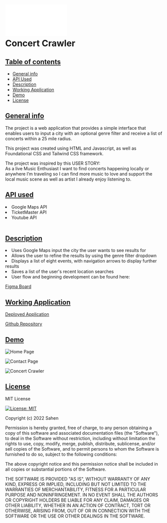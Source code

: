 # ![cc-logo](assets/imgs/CC-logo.png) <br> Concert Crawler

## <ins>Table of contents</ins>
* [General info](#general-info)
* [API Used](#api-used)
* [Description](#description)
* [Working Application](#working-application)
* [Demo](#demo)
* [License](#license)


## <ins>General info</ins>
The project is a web application that provides a simple interface that enables users to input a city with an optional genre filter and receive a list of concerts within a 25 mile radius.

This project was created using HTML and Javascript, as well as Foundational CSS and Tailwind CSS framework.

The project was inspired by this USER STORY:<br>
As a live Music Enthusiast I want to find concerts happening locally or anywhere I’m traveling so I can find more music to love and support the local music scene as well as artist I already enjoy listening to.
<br>

## <ins>API used</ins>
<li>Google Maps API</li>
<li>TicketMaster API</li>
<li>Youtube API</li>
<br>

## <ins>Description</ins>
<li>Uses Google Maps input the city the user wants to see results for</li>
<li>Allows the user to refine the results by using the genre filter dropdown</li>
<li>Displays a list of eight events, with navigation arrows to display further results</li>
<li>Saves a list of the user's recent location searches</li>
<li>User flow and beginning development can be found here: 

[Figma Board](https://www.figma.com/file/vN7U4lzR3owKm8ZxLV8aZg/Band-in-Town?node-id=8%3A913&t=DqlrYkGZIXn4bxGb-1)</li>

## <ins>Working Application</ins>

[Deployed Application](https://imjustsahen.github.io/ConcertCrawler/)

[Github Repository](https://github.com/imjustSahen/ConcertCrawler)

## <ins>Demo</ins>

![Home Page](https://user-images.githubusercontent.com/115049801/209237826-4b7099c9-575b-4a89-8eff-2a1ace66b1b0.png)

![Contact Page](https://user-images.githubusercontent.com/115049801/209238020-1451dcb4-aa21-4cca-bd7b-e2adb993315d.png)

![Concert Crawler](https://user-images.githubusercontent.com/115049801/209239971-2a11fd23-06cf-47b3-b50f-1152d39c04ed.gif)

## <ins>License</ins>
MIT License

[![License: MIT](https://img.shields.io/badge/License-MIT-yellow.svg)](https://opensource.org/licenses/MIT)

Copyright (c) 2022 Sahen

Permission is hereby granted, free of charge, to any person obtaining a copy
of this software and associated documentation files (the "Software"), to deal
in the Software without restriction, including without limitation the rights
to use, copy, modify, merge, publish, distribute, sublicense, and/or sell
copies of the Software, and to permit persons to whom the Software is
furnished to do so, subject to the following conditions:

The above copyright notice and this permission notice shall be included in all
copies or substantial portions of the Software.

THE SOFTWARE IS PROVIDED "AS IS", WITHOUT WARRANTY OF ANY KIND, EXPRESS OR
IMPLIED, INCLUDING BUT NOT LIMITED TO THE WARRANTIES OF MERCHANTABILITY,
FITNESS FOR A PARTICULAR PURPOSE AND NONINFRINGEMENT. IN NO EVENT SHALL THE
AUTHORS OR COPYRIGHT HOLDERS BE LIABLE FOR ANY CLAIM, DAMAGES OR OTHER
LIABILITY, WHETHER IN AN ACTION OF CONTRACT, TORT OR OTHERWISE, ARISING FROM,
OUT OF OR IN CONNECTION WITH THE SOFTWARE OR THE USE OR OTHER DEALINGS IN THE
SOFTWARE.
